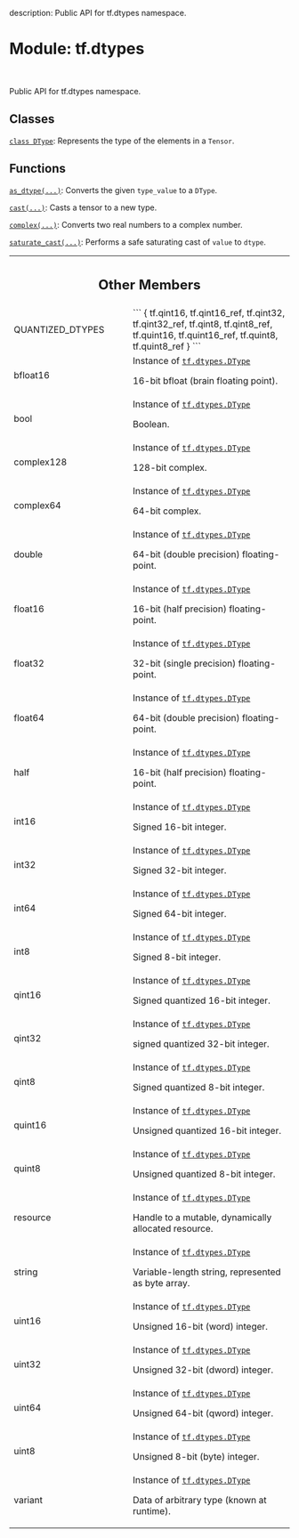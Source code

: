description: Public API for tf.dtypes namespace.

<div itemscope itemtype="http://developers.google.com/ReferenceObject">
<meta itemprop="name" content="tf.dtypes" />
<meta itemprop="path" content="Stable" />
<meta itemprop="property" content="QUANTIZED_DTYPES"/>
<meta itemprop="property" content="bfloat16"/>
<meta itemprop="property" content="bool"/>
<meta itemprop="property" content="complex128"/>
<meta itemprop="property" content="complex64"/>
<meta itemprop="property" content="double"/>
<meta itemprop="property" content="float16"/>
<meta itemprop="property" content="float32"/>
<meta itemprop="property" content="float64"/>
<meta itemprop="property" content="half"/>
<meta itemprop="property" content="int16"/>
<meta itemprop="property" content="int32"/>
<meta itemprop="property" content="int64"/>
<meta itemprop="property" content="int8"/>
<meta itemprop="property" content="qint16"/>
<meta itemprop="property" content="qint32"/>
<meta itemprop="property" content="qint8"/>
<meta itemprop="property" content="quint16"/>
<meta itemprop="property" content="quint8"/>
<meta itemprop="property" content="resource"/>
<meta itemprop="property" content="string"/>
<meta itemprop="property" content="uint16"/>
<meta itemprop="property" content="uint32"/>
<meta itemprop="property" content="uint64"/>
<meta itemprop="property" content="uint8"/>
<meta itemprop="property" content="variant"/>
</div>

# Module: tf.dtypes

<!-- Insert buttons and diff -->

<table class="tfo-notebook-buttons tfo-api nocontent" align="left">

</table>



Public API for tf.dtypes namespace.



## Classes

[`class DType`](../tf/dtypes/DType.md): Represents the type of the elements in a `Tensor`.

## Functions

[`as_dtype(...)`](../tf/dtypes/as_dtype.md): Converts the given `type_value` to a `DType`.

[`cast(...)`](../tf/cast.md): Casts a tensor to a new type.

[`complex(...)`](../tf/dtypes/complex.md): Converts two real numbers to a complex number.

[`saturate_cast(...)`](../tf/dtypes/saturate_cast.md): Performs a safe saturating cast of `value` to `dtype`.



<!-- Tabular view -->
 <table class="responsive fixed orange">
<colgroup><col width="214px"><col></colgroup>
<tr><th colspan="2"><h2 class="add-link">Other Members</h2></th></tr>

<tr>
<td>
QUANTIZED_DTYPES<a id="QUANTIZED_DTYPES"></a>
</td>
<td>
```
{
 tf.qint16,
 tf.qint16_ref,
 tf.qint32,
 tf.qint32_ref,
 tf.qint8,
 tf.qint8_ref,
 tf.quint16,
 tf.quint16_ref,
 tf.quint8,
 tf.quint8_ref
}
```
</td>
</tr><tr>
<td>
bfloat16<a id="bfloat16"></a>
</td>
<td>
Instance of <a href="../tf/dtypes/DType.md"><code>tf.dtypes.DType</code></a>

16-bit bfloat (brain floating point).
</td>
</tr><tr>
<td>
bool<a id="bool"></a>
</td>
<td>
Instance of <a href="../tf/dtypes/DType.md"><code>tf.dtypes.DType</code></a>

Boolean.
</td>
</tr><tr>
<td>
complex128<a id="complex128"></a>
</td>
<td>
Instance of <a href="../tf/dtypes/DType.md"><code>tf.dtypes.DType</code></a>

128-bit complex.
</td>
</tr><tr>
<td>
complex64<a id="complex64"></a>
</td>
<td>
Instance of <a href="../tf/dtypes/DType.md"><code>tf.dtypes.DType</code></a>

64-bit complex.
</td>
</tr><tr>
<td>
double<a id="double"></a>
</td>
<td>
Instance of <a href="../tf/dtypes/DType.md"><code>tf.dtypes.DType</code></a>

64-bit (double precision) floating-point.
</td>
</tr><tr>
<td>
float16<a id="float16"></a>
</td>
<td>
Instance of <a href="../tf/dtypes/DType.md"><code>tf.dtypes.DType</code></a>

16-bit (half precision) floating-point.
</td>
</tr><tr>
<td>
float32<a id="float32"></a>
</td>
<td>
Instance of <a href="../tf/dtypes/DType.md"><code>tf.dtypes.DType</code></a>

32-bit (single precision) floating-point.
</td>
</tr><tr>
<td>
float64<a id="float64"></a>
</td>
<td>
Instance of <a href="../tf/dtypes/DType.md"><code>tf.dtypes.DType</code></a>

64-bit (double precision) floating-point.
</td>
</tr><tr>
<td>
half<a id="half"></a>
</td>
<td>
Instance of <a href="../tf/dtypes/DType.md"><code>tf.dtypes.DType</code></a>

16-bit (half precision) floating-point.
</td>
</tr><tr>
<td>
int16<a id="int16"></a>
</td>
<td>
Instance of <a href="../tf/dtypes/DType.md"><code>tf.dtypes.DType</code></a>

Signed 16-bit integer.
</td>
</tr><tr>
<td>
int32<a id="int32"></a>
</td>
<td>
Instance of <a href="../tf/dtypes/DType.md"><code>tf.dtypes.DType</code></a>

Signed 32-bit integer.
</td>
</tr><tr>
<td>
int64<a id="int64"></a>
</td>
<td>
Instance of <a href="../tf/dtypes/DType.md"><code>tf.dtypes.DType</code></a>

Signed 64-bit integer.
</td>
</tr><tr>
<td>
int8<a id="int8"></a>
</td>
<td>
Instance of <a href="../tf/dtypes/DType.md"><code>tf.dtypes.DType</code></a>

Signed 8-bit integer.
</td>
</tr><tr>
<td>
qint16<a id="qint16"></a>
</td>
<td>
Instance of <a href="../tf/dtypes/DType.md"><code>tf.dtypes.DType</code></a>

Signed quantized 16-bit integer.
</td>
</tr><tr>
<td>
qint32<a id="qint32"></a>
</td>
<td>
Instance of <a href="../tf/dtypes/DType.md"><code>tf.dtypes.DType</code></a>

signed quantized 32-bit integer.
</td>
</tr><tr>
<td>
qint8<a id="qint8"></a>
</td>
<td>
Instance of <a href="../tf/dtypes/DType.md"><code>tf.dtypes.DType</code></a>

Signed quantized 8-bit integer.
</td>
</tr><tr>
<td>
quint16<a id="quint16"></a>
</td>
<td>
Instance of <a href="../tf/dtypes/DType.md"><code>tf.dtypes.DType</code></a>

Unsigned quantized 16-bit integer.
</td>
</tr><tr>
<td>
quint8<a id="quint8"></a>
</td>
<td>
Instance of <a href="../tf/dtypes/DType.md"><code>tf.dtypes.DType</code></a>

Unsigned quantized 8-bit integer.
</td>
</tr><tr>
<td>
resource<a id="resource"></a>
</td>
<td>
Instance of <a href="../tf/dtypes/DType.md"><code>tf.dtypes.DType</code></a>

Handle to a mutable, dynamically allocated resource.
</td>
</tr><tr>
<td>
string<a id="string"></a>
</td>
<td>
Instance of <a href="../tf/dtypes/DType.md"><code>tf.dtypes.DType</code></a>

Variable-length string, represented as byte array.
</td>
</tr><tr>
<td>
uint16<a id="uint16"></a>
</td>
<td>
Instance of <a href="../tf/dtypes/DType.md"><code>tf.dtypes.DType</code></a>

Unsigned 16-bit (word) integer.
</td>
</tr><tr>
<td>
uint32<a id="uint32"></a>
</td>
<td>
Instance of <a href="../tf/dtypes/DType.md"><code>tf.dtypes.DType</code></a>

Unsigned 32-bit (dword) integer.
</td>
</tr><tr>
<td>
uint64<a id="uint64"></a>
</td>
<td>
Instance of <a href="../tf/dtypes/DType.md"><code>tf.dtypes.DType</code></a>

Unsigned 64-bit (qword) integer.
</td>
</tr><tr>
<td>
uint8<a id="uint8"></a>
</td>
<td>
Instance of <a href="../tf/dtypes/DType.md"><code>tf.dtypes.DType</code></a>

Unsigned 8-bit (byte) integer.
</td>
</tr><tr>
<td>
variant<a id="variant"></a>
</td>
<td>
Instance of <a href="../tf/dtypes/DType.md"><code>tf.dtypes.DType</code></a>

Data of arbitrary type (known at runtime).
</td>
</tr>
</table>

